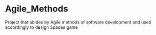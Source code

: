 # Agile_Methods
Project that abides by Agile methods of software development and used accordingly to design Spades game
